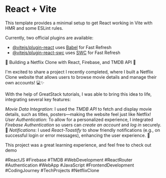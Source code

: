 # React + Vite

This template provides a minimal setup to get React working in Vite with HMR and some ESLint rules.

Currently, two official plugins are available:

- [@vitejs/plugin-react](https://github.com/vitejs/vite-plugin-react/blob/main/packages/plugin-react/README.md) uses [Babel](https://babeljs.io/) for Fast Refresh
- [@vitejs/plugin-react-swc](https://github.com/vitejs/vite-plugin-react-swc) uses [SWC](https://swc.rs/) for Fast Refresh


🚀 Building a Netflix Clone with React, Firebase, and TMDB API 🎥

I'm excited to share a project I recently completed, where I built a Netflix Clone website that allows users to browse movie details and manage their own accounts! 💻✨

With the help of GreatStack tutorials, I was able to bring this idea to life, integrating several key features:

*Movie Data Integration*: I used the *TMDB API* to fetch and display movie details, such as titles, posters—making the website feel just like Netflix!
*User Authentication*: To allow for a personalized experience, I integrated *Firebase Authentication* so users can *create an account* and *log in* securely. 🔐
*Notifications*: I used *React-Toastify* to show friendly notifications (e.g., on successful login or error messages), enhancing the user experience. 🎉

This project was a great learning experience, and feel free to check out demo

#ReactJS #Firebase #TMDB #WebDevelopment #ReactRouter #Authentication #WebApp #JavaScript #FrontendDevelopment #CodingJourney #TechProjects #NetflixClone
